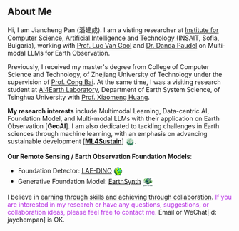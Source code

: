 <!-- ## About Me -->
<!-- <h2 style="margin: 15px 0px 15px; color: #043361; font-weight: 500; font-size: 157%; background-color: #f5f5f5; padding: 5px 10px; border-radius: 4px;">
  About Me
</h2> -->
<h2 id="biography">
About Me
</h2>

Hi, I am Jiancheng Pan (<span style="font-family: 'Ma Shan Zheng', cursive;">潘建成</span>). I am a visting researcher at <a href="https://insait.ai/">Institute for Computer Science, Artificial Intelligence and Technology </a> (INSAIT, Sofia, Bulgaria), working with <a href="https://scholar.google.com/citations?user=TwMib_QAAAAJ&hl=en">Prof. Luc Van Gool</a> and <a href="https://scholar.google.ch/citations?user=W43pvPkAAAAJ&hl=en">Dr. Danda Paudel</a> on Multi-modal LLMs for Earth Observation.

Previously, I received my master's degree from College of Computer Science and Technology, of Zhejiang University of Technology under the supervision of <a href="https://scholar.google.com/citations?user=XGZ4UZgAAAAJ&hl=en&oi=ao">Prof. Cong Bai</a>. At the same time, I was a visiting research student at <a href="https://github.com/AI4EarthLab">AI4Earth Laboratory</a>, Department of Earth System Science, of Tsinghua University with <a href="https://scholar.google.com/citations?user=yH9OkqYAAAAJ&hl=en">Prof. Xiaomeng Huang</a>. 


<!-- ## Research Interests   -->
**My research interests** include Multimodal Learning, Data-centric AI, Foundation Model, and Multi-modal LLMs with their application on Earth Observation [**GeoAI**]. I am also dedicated to tackling challenges in Earth sciences through machine learning, with an emphasis on advancing sustainable development [<a href="https://github.com/ML4Sustain/">**ML4Sustain**</a>] <img class="mini-img"  src="images/ML4Sustain_Logo.png" style="vertical-align: middle;" alt="Logo" width="20">.
<!-- - **GeoAI**: Multimodal Learning, Data-centric AI, Foundation Model, MLLMs -->
<!-- - **ML4Sustain**: ML4Sustainability -->

**Our Remote Sensing / Earth Observation Foundation Models**: 
- Foundation Detector: [LAE-DINO](https://jianchengpan.space/LAE-website/)   <img class="mini-img"  src="images/papers/lae-dino.png" style="vertical-align: middle;" alt="Logo" width="20">
- Generative Foundation Model: [EarthSynth](https://jianchengpan.space/EarthSynth-website/) <img class="mini-img"  src="images/papers/earthsy-logo.png" style="vertical-align: middle;" alt="Logo" width="25">

<div class="box">
I believe in <u>earning through skills and achieving through collaboration</u>. <font color="#b62be4">If you are interested in my research or have any questions, suggestions, or collaboration ideas, please feel free to contact me.</font>  Email or WeChat[id: jaychempan] is OK.
</div>
<!-- - **<font color="#b62be4">I am actively seeking internship or co-operation opportunities related to tackling challenges the field of Earth sciences with GeoAI technologies, particularly in sustainable development.</font>**  -->
